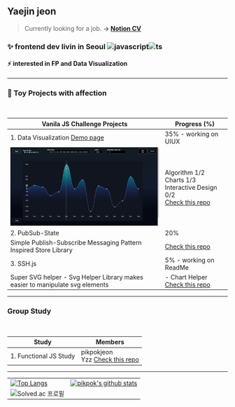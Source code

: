 
## **Yaejin jeon** 
> Currently looking for a job. <strong> -> [Notion CV ](https://www.notion.so/Beatrix-3af240f69b1644cc802ba40d0d01bbd5)</strong>
### ✨ frontend dev livin in Seoul ![javascript](https://img.shields.io/badge/JavaScript-F7DF1E?style=for-the-badge&logo=javascript&logoColor=black)![ts](https://img.shields.io/badge/TypeScript-007ACC?style=for-the-badge&logo=typescript&logoColor=white)
#### ⚡ interested in **FP and Data Visualization**
---

### 🥰 Toy Projects with affection 
  <br /> 

| Vanila JS Challenge Projects  |    Progress (%)    |          
| -------- | -------- | 
|  1. Data Visualization <a href="https://pikpokjeon.github.io/JS-Data-Visualization-Project/">Demo page</a>   |    35% - working on UIUX   |      
|<img src="https://github.com/pikpokjeon/JS-Data-Visualization-Project/blob/publish/linechart.gif" width="600">|Algorithm 1/2 <br /> Charts 1/3<br /> Interactive Design 0/2<br /> [Check this repo](https://github.com/pikpokjeon/JS-Data-Visualization-Project)  |
|  2. PubSub-State  |   20%   |          
| Simple Publish-Subscribe Messaging Pattern Inspired Store Library |[Check this repo](https://github.com/pikpokjeon/PubSub-State) |
| 3. SSH.js  |   5% - working on ReadMe   |          
| Super SVG helper - Svg Helper Library makes easier to manipulate svg elements | - Chart Helper  [Check this repo](https://github.com/pikpokjeon/SSH) |
---

###  Group Study
  <br /> 

| Study  |    Members    |          
| -------- | -------- | 
|  1. Functional JS Study   |    pikpokjeon <br /> Yzz   [Check this repo](https://github.com/pikpokjeon/Functional-JS-Study) |
---

|          |          |          
| -------- | -------- | 
| [![Top Langs](https://github-readme-stats.vercel.app/api/top-langs/?username=pikpokjeon&layout=compact&hide=HTML)](https://github.com/anuraghazra/github-readme-stats)   |  [![pikpok's github stats](https://github-readme-stats.vercel.app/api?username=pikpokjeon&include_all_commits=true&theme=vue&count_private=true&line_height=15&)](https://github.com/anuraghazra/github-readme-stats)|      
| ![Solved.ac 프로필](http://mazassumnida.wtf/api/v2/generate_badge?boj=kw0410) | |

